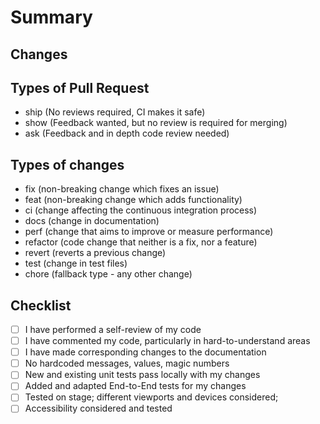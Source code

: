 # Summary

<!-- A one sentence summary of what this PR is all about. If your work is part of a cycle, consider also adding a appropriate basecamp link.  -->

## Changes

<!-- Explanation about what changes were made and why these changes were made. If your changes have a visual impact, please post before/after screenshots -->

## Types of Pull Request

<!-- What kind of pull request is this? remove those, that do not apply -->
<!-- Please read through this article if your unsure which type you should go with: https://martinfowler.com/articles/ship-show-ask.html -->

-   ship (No reviews required, CI makes it safe)
-   show (Feedback wanted, but no review is required for merging)
-   ask (Feedback and in depth code review needed)

## Types of changes

<!-- What types of changes does your code introduce? remove those, that do not apply -->

-   fix (non-breaking change which fixes an issue)
-   feat (non-breaking change which adds functionality)
-   ci (change affecting the continuous integration process)
-   docs (change in documentation)
-   perf (change that aims to improve or measure performance)
-   refactor (code change that neither is a fix, nor a feature)
-   revert (reverts a previous change)
-   test (change in test files)
-   chore (fallback type - any other change)

## Checklist

<!-- Feel free to strike through items that are not necessary for your changes.  -->

- [ ] I have performed a self-review of my code
- [ ] I have commented my code, particularly in hard-to-understand areas
- [ ] I have made corresponding changes to the documentation
- [ ] No hardcoded messages, values, magic numbers
- [ ] New and existing unit tests pass locally with my changes
- [ ] Added and adapted End-to-End tests for my changes
- [ ] Tested on stage; different viewports and devices considered;
- [ ] Accessibility considered and tested
